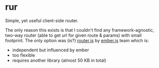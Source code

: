 # rur
Simple, yet useful client-side router.

The only reason this exists is that I couldn't find any framework-agnostic, two-way router (able to get url for given route & params) with small footprint. The only option was (is?) [router.js](https://github.com/tildeio/router.js/) by [ember.js](https://emberjs.com) team which is:

  - independent but influenced by ember
  - too flexible
  - requires another library (almost 50 KB in total)

